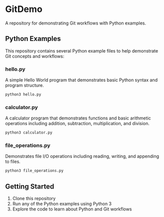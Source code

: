 # GitDemo

A repository for demonstrating Git workflows with Python examples.

## Python Examples

This repository contains several Python example files to help demonstrate Git concepts and workflows:

### hello.py
A simple Hello World program that demonstrates basic Python syntax and program structure.

```bash
python3 hello.py
```

### calculator.py
A calculator program that demonstrates functions and basic arithmetic operations including addition, subtraction, multiplication, and division.

```bash
python3 calculator.py
```

### file_operations.py
Demonstrates file I/O operations including reading, writing, and appending to files.

```bash
python3 file_operations.py
```

## Getting Started

1. Clone this repository
2. Run any of the Python examples using Python 3
3. Explore the code to learn about Python and Git workflows